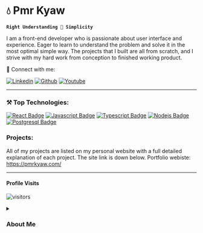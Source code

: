 # 💧 Pmr Kyaw

**`Right Understanding 🏹 Simplicity`**


I am a front-end developer who is passionate about user interface and experience. Eager to learn to understand the problem and solve it in the most optimal simple way. The projects that I built are all from scratch, and I strive with my hard work from conception to finished working product.

📡 Connect with me:

[![Linkedin](https://github.com/PmrKyaw/logo/blob/main/linkedin.svg)](https://www.linkedin.com/in/kyaw-htet-7a9bb2237)
[![Github](https://github.com/PmrKyaw/logo/blob/main/github.svg)](https://github.com/PmrKyaw)
[![Youtube](https://github.com/PmrKyaw/logo/blob/main/youtube.svg)](https://www.youtube.com/@kyawpmr6862/featured)


----

### ⚒ Top Technologies:

[![React Badge](https://img.shields.io/badge/-React-5BD4F5?style=for-the-badge&labelColor=gray&logo=react&logoColor=ffff)](#) [![Javascript Badge](https://img.shields.io/badge/-Javascript-F1D91C?style=for-the-badge&labelColor=gray&logo=javascript&logoColor=F0DB4F)](#) [![Typescript Badge](https://img.shields.io/badge/-Typescript-007acc?style=for-the-badge&labelColor=gray&logo=typescript&logoColor=007acc)](#) [![Nodejs Badge](https://img.shields.io/badge/-Nodejs-3C873A?style=for-the-badge&labelColor=gray&logo=node.js&logoColor=3C873A)](#) [![Postgresql Badge](https://img.shields.io/badge/-Postgresql-32648D?style=for-the-badge&labelColor=lightgray&logo=postgresql&logoColor=09497c)](#)


### Projects:

All of my projects are listed on my personal website with a full detailed explanation of each project. The site link is down below.
Portfolio webiste: https://pmrkyaw.com/


----

#### Profile Visits 

![visitors](https://komarev.com/ghpvc/?username=PmrKyaw)


<details>
 <summary><h3>About Me</h3></summary>
 I am a Frontend developer by profession. An individual who is enthusiastic about design in every look. A strong knowledge, understanding, and experience with implementing the design of user-ready websites. Looking toward seeking opportunities to collaborate and work in a good organizational environment to excel in my career growth.
